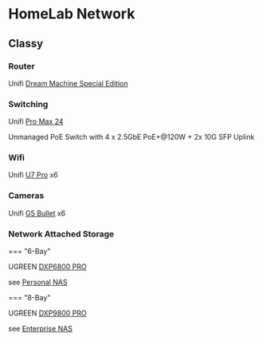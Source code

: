 # HomeLab Network

## Classy

### Router

Unifi [Dream Machine Special Edition](https://techspecs.ui.com/unifi/unifi-cloud-gateways/udm-se)

### Switching

Unifi [Pro Max 24](https://techspecs.ui.com/unifi/switching/usw-pro-max-24)

Unmanaged PoE Switch with 4 x 2.5GbE PoE+@120W + 2x 10G SFP Uplink

### Wifi

Unifi [U7 Pro](https://techspecs.ui.com/unifi/wifi/u7-pro) x6


### Cameras

Unifi [G5 Bullet](https://techspecs.ui.com/unifi/cameras-nvrs/uvc-g5-bullet) x6

### Network Attached Storage

=== "6-Bay"

  UGREEN [DXP6800 PRO](https://www.ugreen.com/collections/nas-storage/products/ugreen-nasync-dxp6800-pro-nas-storage)

  see [Personal NAS](../storage/personal_nas.md)

=== "8-Bay"

  UGREEN [DXP9800 PRO](https://www.ugreen.com/collections/nas-storage/products/ugreen-nasync-dxp8800-plus-nas-storage)

  see [Enterprise NAS](../storage/enterprise_nas.md)

